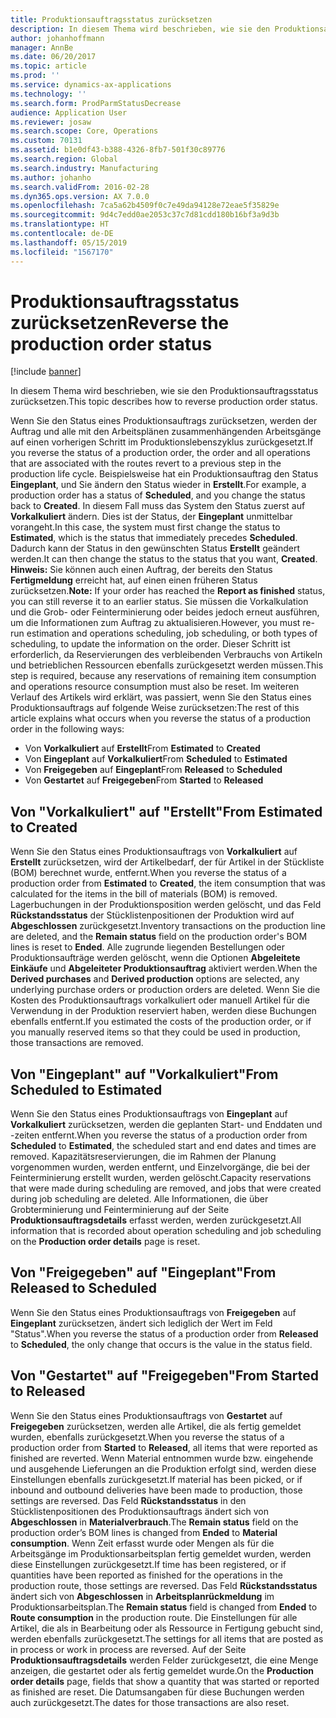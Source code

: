 ```yaml
---
title: Produktionsauftragsstatus zurücksetzen
description: In diesem Thema wird beschrieben, wie sie den Produktionsauftragsstatus zurücksetzen.
author: johanhoffmann
manager: AnnBe
ms.date: 06/20/2017
ms.topic: article
ms.prod: ''
ms.service: dynamics-ax-applications
ms.technology: ''
ms.search.form: ProdParmStatusDecrease
audience: Application User
ms.reviewer: josaw
ms.search.scope: Core, Operations
ms.custom: 70131
ms.assetid: b1e0df43-b388-4326-8fb7-501f30c89776
ms.search.region: Global
ms.search.industry: Manufacturing
ms.author: johanho
ms.search.validFrom: 2016-02-28
ms.dyn365.ops.version: AX 7.0.0
ms.openlocfilehash: 7ca5a62b4509f0c7e49da94128e72eae5f35829e
ms.sourcegitcommit: 9d4c7edd0ae2053c37c7d81cdd180b16bf3a9d3b
ms.translationtype: HT
ms.contentlocale: de-DE
ms.lasthandoff: 05/15/2019
ms.locfileid: "1567170"
---
```

# <a name="reverse-the-production-order-status"></a><span data-ttu-id="f6cb6-103">Produktionsauftragsstatus zurücksetzen</span><span class="sxs-lookup"><span data-stu-id="f6cb6-103">Reverse the production order status</span></span>

[!include [banner](../includes/banner.md)]

<span data-ttu-id="f6cb6-104">In diesem Thema wird beschrieben, wie sie den Produktionsauftragsstatus zurücksetzen.</span><span class="sxs-lookup"><span data-stu-id="f6cb6-104">This topic describes how to reverse production order status.</span></span> 

<span data-ttu-id="f6cb6-105">Wenn Sie den Status eines Produktionsauftrags zurücksetzen, werden der Auftrag und alle mit den Arbeitsplänen zusammenhängenden Arbeitsgänge auf einen vorherigen Schritt im Produktionslebenszyklus zurückgesetzt.</span><span class="sxs-lookup"><span data-stu-id="f6cb6-105">If you reverse the status of a production order, the order and all operations that are associated with the routes revert to a previous step in the production life cycle.</span></span> <span data-ttu-id="f6cb6-106">Beispielsweise hat ein Produktionsauftrag den Status **Eingeplant**, und Sie ändern den Status wieder in **Erstellt**.</span><span class="sxs-lookup"><span data-stu-id="f6cb6-106">For example, a production order has a status of **Scheduled**, and you change the status back to **Created**.</span></span> <span data-ttu-id="f6cb6-107">In diesem Fall muss das System den Status zuerst auf  **Vorkalkuliert** ändern. Dies ist der Status, der **Eingeplant** unmittelbar vorangeht.</span><span class="sxs-lookup"><span data-stu-id="f6cb6-107">In this case, the system must first change the status to **Estimated**, which is the status that immediately precedes **Scheduled**.</span></span> <span data-ttu-id="f6cb6-108">Dadurch kann der Status in den gewünschten Status **Erstellt** geändert werden.</span><span class="sxs-lookup"><span data-stu-id="f6cb6-108">It can then change the status to the status that you want, **Created**.</span></span> <span data-ttu-id="f6cb6-109">**Hinweis:** Sie können auch einen Auftrag, der bereits den Status **Fertigmeldung** erreicht hat, auf einen einen früheren Status zurücksetzen.</span><span class="sxs-lookup"><span data-stu-id="f6cb6-109">**Note:** If your order has reached the **Report as finished** status, you can still reverse it to an earlier status.</span></span> <span data-ttu-id="f6cb6-110">Sie müssen die Vorkalkulation und die Grob- oder Feinterminierung oder beides jedoch erneut ausführen, um die Informationen zum Auftrag zu aktualisieren.</span><span class="sxs-lookup"><span data-stu-id="f6cb6-110">However, you must re-run estimation and operations scheduling, job scheduling, or both types of scheduling, to update the information on the order.</span></span> <span data-ttu-id="f6cb6-111">Dieser Schritt ist erforderlich, da Reservierungen des verbleibenden Verbrauchs von Artikeln und betrieblichen Ressourcen ebenfalls zurückgesetzt werden müssen.</span><span class="sxs-lookup"><span data-stu-id="f6cb6-111">This step is required, because any reservations of remaining item consumption and operations resource consumption must also be reset.</span></span> <span data-ttu-id="f6cb6-112">Im weiteren Verlauf des Artikels wird erklärt, was passiert, wenn Sie den Status eines Produktionsauftrags auf folgende Weise zurücksetzen:</span><span class="sxs-lookup"><span data-stu-id="f6cb6-112">The rest of this article explains what occurs when you reverse the status of a production order in the following ways:</span></span>

-   <span data-ttu-id="f6cb6-113">Von **Vorkalkuliert** auf **Erstellt**</span><span class="sxs-lookup"><span data-stu-id="f6cb6-113">From **Estimated** to **Created**</span></span>
-   <span data-ttu-id="f6cb6-114">Von **Eingeplant** auf **Vorkalkuliert**</span><span class="sxs-lookup"><span data-stu-id="f6cb6-114">From **Scheduled** to **Estimated**</span></span>
-   <span data-ttu-id="f6cb6-115">Von **Freigegeben** auf **Eingeplant**</span><span class="sxs-lookup"><span data-stu-id="f6cb6-115">From **Released** to **Scheduled**</span></span>
-   <span data-ttu-id="f6cb6-116">Von **Gestartet** auf **Freigegeben**</span><span class="sxs-lookup"><span data-stu-id="f6cb6-116">From **Started** to **Released**</span></span>

## <a name="from-estimated-to-created"></a><span data-ttu-id="f6cb6-117">Von "Vorkalkuliert" auf "Erstellt"</span><span class="sxs-lookup"><span data-stu-id="f6cb6-117">From Estimated to Created</span></span>
<span data-ttu-id="f6cb6-118">Wenn Sie den Status eines Produktionsauftrags von **Vorkalkuliert** auf **Erstellt** zurücksetzen, wird der Artikelbedarf, der für Artikel in der Stückliste (BOM) berechnet wurde, entfernt.</span><span class="sxs-lookup"><span data-stu-id="f6cb6-118">When you reverse the status of a production order from **Estimated** to **Created**, the item consumption that was calculated for the items in the bill of materials (BOM) is removed.</span></span> <span data-ttu-id="f6cb6-119">Lagerbuchungen in der Produktionsposition werden gelöscht, und das Feld **Rückstandsstatus** der Stücklistenpositionen der Produktion wird auf **Abgeschlossen** zurückgesetzt.</span><span class="sxs-lookup"><span data-stu-id="f6cb6-119">Inventory transactions on the production line are deleted, and the **Remain status** field on the production order's BOM lines is reset to **Ended**.</span></span> <span data-ttu-id="f6cb6-120">Alle zugrunde liegenden Bestellungen oder Produktionsaufträge werden gelöscht, wenn die Optionen **Abgeleitete Einkäufe** und **Abgeleiteter Produktionsauftrag** aktiviert werden.</span><span class="sxs-lookup"><span data-stu-id="f6cb6-120">When the **Derived purchases** and **Derived production** options are selected, any underlying purchase orders or production orders are deleted.</span></span> <span data-ttu-id="f6cb6-121">Wenn Sie die Kosten des Produktionsauftrags vorkalkuliert oder manuell Artikel für die Verwendung in der Produktion reserviert haben, werden diese Buchungen ebenfalls entfernt.</span><span class="sxs-lookup"><span data-stu-id="f6cb6-121">If you estimated the costs of the production order, or if you manually reserved items so that they could be used in production, those transactions are removed.</span></span>

## <a name="from-scheduled-to-estimated"></a><span data-ttu-id="f6cb6-122">Von "Eingeplant" auf "Vorkalkuliert"</span><span class="sxs-lookup"><span data-stu-id="f6cb6-122">From Scheduled to Estimated</span></span>
<span data-ttu-id="f6cb6-123">Wenn Sie den Status eines Produktionsauftrags von **Eingeplant** auf **Vorkalkuliert** zurücksetzen, werden die geplanten Start- und Enddaten und -zeiten entfernt.</span><span class="sxs-lookup"><span data-stu-id="f6cb6-123">When you reverse the status of a production order from **Scheduled** to **Estimated**, the scheduled start and end dates and times are removed.</span></span> <span data-ttu-id="f6cb6-124">Kapazitätsreservierungen, die im Rahmen der Planung vorgenommen wurden, werden entfernt, und Einzelvorgänge, die bei der Feinterminierung erstellt wurden, werden gelöscht.</span><span class="sxs-lookup"><span data-stu-id="f6cb6-124">Capacity reservations that were made during scheduling are removed, and jobs that were created during job scheduling are deleted.</span></span> <span data-ttu-id="f6cb6-125">Alle Informationen, die über Grobterminierung und Feinterminierung auf der Seite **Produktionsauftragsdetails** erfasst werden, werden zurückgesetzt.</span><span class="sxs-lookup"><span data-stu-id="f6cb6-125">All information that is recorded about operation scheduling and job scheduling on the **Production order details** page is reset.</span></span>

## <a name="from-released-to-scheduled"></a><span data-ttu-id="f6cb6-126">Von "Freigegeben" auf "Eingeplant"</span><span class="sxs-lookup"><span data-stu-id="f6cb6-126">From Released to Scheduled</span></span>
<span data-ttu-id="f6cb6-127">Wenn Sie den Status eines Produktionsauftrags von **Freigegeben** auf **Eingeplant** zurücksetzen, ändert sich lediglich der Wert im Feld "Status".</span><span class="sxs-lookup"><span data-stu-id="f6cb6-127">When you reverse the status of a production order from **Released** to **Scheduled**, the only change that occurs is the value in the status field.</span></span>

## <a name="from-started-to-released"></a><span data-ttu-id="f6cb6-128">Von "Gestartet" auf "Freigegeben"</span><span class="sxs-lookup"><span data-stu-id="f6cb6-128">From Started to Released</span></span>
<span data-ttu-id="f6cb6-129">Wenn Sie den Status eines Produktionsauftrags von **Gestartet** auf **Freigegeben** zurücksetzen, werden alle Artikel, die als fertig gemeldet wurden, ebenfalls zurückgesetzt.</span><span class="sxs-lookup"><span data-stu-id="f6cb6-129">When you reverse the status of a production order from **Started** to **Released**, all items that were reported as finished are reverted.</span></span> <span data-ttu-id="f6cb6-130">Wenn Material entnommen wurde bzw. eingehende und ausgehende Lieferungen an die Produktion erfolgt sind, werden diese Einstellungen ebenfalls zurückgesetzt.</span><span class="sxs-lookup"><span data-stu-id="f6cb6-130">If material has been picked, or if inbound and outbound deliveries have been made to production, those settings are reversed.</span></span> <span data-ttu-id="f6cb6-131">Das Feld **Rückstandsstatus** in den Stücklistenpositionen des Produktionsauftrags ändert sich von **Abgeschlossen** in **Materialverbrauch**.</span><span class="sxs-lookup"><span data-stu-id="f6cb6-131">The **Remain status** field on the production order’s BOM lines is changed from **Ended** to **Material consumption**.</span></span> <span data-ttu-id="f6cb6-132">Wenn Zeit erfasst wurde oder Mengen als für die Arbeitsgänge im Produktionsarbeitsplan fertig gemeldet wurden, werden diese Einstellungen zurückgesetzt.</span><span class="sxs-lookup"><span data-stu-id="f6cb6-132">If time has been registered, or if quantities have been reported as finished for the operations in the production route, those settings are reversed.</span></span> <span data-ttu-id="f6cb6-133">Das Feld **Rückstandsstatus** ändert sich von **Abgeschlossen** in **Arbeitsplanrückmeldung** im Produktionsarbeitsplan.</span><span class="sxs-lookup"><span data-stu-id="f6cb6-133">The **Remain status** field is changed from **Ended** to **Route consumption** in the production route.</span></span> <span data-ttu-id="f6cb6-134">Die Einstellungen für alle Artikel, die als in Bearbeitung oder als Ressource in Fertigung gebucht sind, werden ebenfalls zurückgesetzt.</span><span class="sxs-lookup"><span data-stu-id="f6cb6-134">The settings for all items that are posted as in process or work in process are reversed.</span></span> <span data-ttu-id="f6cb6-135">Auf der Seite **Produktionsauftragsdetails** werden Felder zurückgesetzt, die eine Menge anzeigen, die gestartet oder als fertig gemeldet wurde.</span><span class="sxs-lookup"><span data-stu-id="f6cb6-135">On the **Production order details** page, fields that show a quantity that was started or reported as finished are reset.</span></span> <span data-ttu-id="f6cb6-136">Die Datumsangaben für diese Buchungen werden auch zurückgesetzt.</span><span class="sxs-lookup"><span data-stu-id="f6cb6-136">The dates for those transactions are also reset.</span></span>



